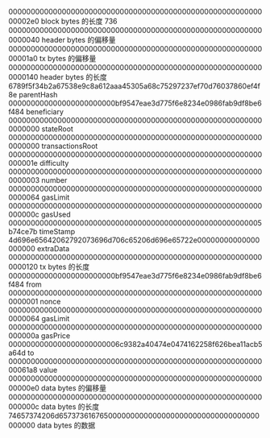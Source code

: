 00000000000000000000000000000000000000000000000000000000000002e0    block bytes 的长度 736
0000000000000000000000000000000000000000000000000000000000000040    header bytes 的偏移量
00000000000000000000000000000000000000000000000000000000000001a0    tx bytes 的偏移量
0000000000000000000000000000000000000000000000000000000000000140    header bytes 的长度
6789f5f34b2a67538e9c8a612aaa45305a68c75297237ef70d76037860ef4f8e    parentHash
000000000000000000000000bf9547eae3d775f6e8234e0986fab9df8be6f484    beneficiary
0000000000000000000000000000000000000000000000000000000000000000    stateRoot
0000000000000000000000000000000000000000000000000000000000000000    transactionsRoot
000000000000000000000000000000000000000000000000000000000000001e    difficulty
0000000000000000000000000000000000000000000000000000000000000003    number
0000000000000000000000000000000000000000000000000000000000000064    gasLimit
000000000000000000000000000000000000000000000000000000000000000c    gasUsed
000000000000000000000000000000000000000000000000000000005b74ce7b    timeStamp
4d696e65642062792073696d706c65206d696e65722e00000000000000000000    extraData
0000000000000000000000000000000000000000000000000000000000000120    tx bytes 的长度
000000000000000000000000bf9547eae3d775f6e8234e0986fab9df8be6f484    from
0000000000000000000000000000000000000000000000000000000000000001    nonce
0000000000000000000000000000000000000000000000000000000000000064    gasLimit
000000000000000000000000000000000000000000000000000000000000000a    gasPrice
0000000000000000000000006c9382a40474e0474162258f626bea11acb5a64d    to
00000000000000000000000000000000000000000000000000000000000061a8    value
00000000000000000000000000000000000000000000000000000000000000e0    data bytes 的偏移量
000000000000000000000000000000000000000000000000000000000000000c    data bytes 的长度
74657374206d6573736167650000000000000000000000000000000000000000    data bytes 的数据
